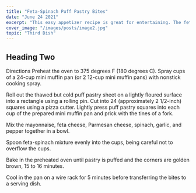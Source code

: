 ```yaml
---
title: "Feta-Spinach Puff Pastry Bites"
date: "June 24 2021"
excerpt: "This easy appetizer recipe is great for entertaining. The feta cheese adds a light bite to the rich, creamy spinach and cheese-filled cups that will make them unforgettable."
cover_image: "/images/posts/image2.jpg"
topic: "Third Dish"
---
```


## Heading Two

Directions
Preheat the oven to 375 degrees F (180 degrees C). Spray cups of a 24-cup mini muffin pan (or 2 12-cup mini muffin pans) with nonstick cooking spray.

Roll out the thawed but cold puff pastry sheet on a lightly floured surface into a rectangle using a rolling pin. Cut into 24 (approximately 2 1/2-inch) squares using a pizza cutter. Lightly press puff pastry squares into each cup of the prepared mini muffin pan and prick with the tines of a fork.

Mix the mayonnaise, feta cheese, Parmesan cheese, spinach, garlic, and pepper together in a bowl.

Spoon feta-spinach mixture evenly into the cups, being careful not to overflow the cups.

Bake in the preheated oven until pastry is puffed and the corners are golden brown, 15 to 16 minutes.

Cool in the pan on a wire rack for 5 minutes before transferring the bites to a serving dish.
